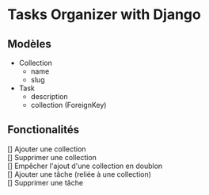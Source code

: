 # Tasks Organizer with Django

## Modèles

- Collection
  - name
  - slug
- Task
  - description
  - collection (ForeignKey)

## Fonctionalités

[] Ajouter une collection  
[] Supprimer une collection  
[] Empêcher l'ajout d'une collection en doublon  
[] Ajouter une tâche (reliée à une collection)  
[] Supprimer une tâche
